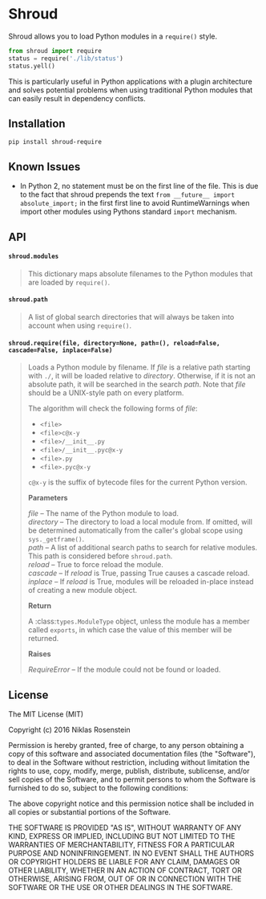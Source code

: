 # Shroud

Shroud allows you to load Python modules in a `require()` style.

```python
from shroud import require
status = require('./lib/status')
status.yell()
```

This is particularly useful in Python applications with a plugin architecture
and solves potential problems when using traditional Python modules that can
easily result in dependency conflicts.

## Installation

    pip install shroud-require

## Known Issues

- In Python 2, no statement must be on the first line of the file. This is
  due to the fact that shroud prepends the text `from __future__ import absolute_import;`
  in the first first line to avoid RuntimeWarnings when import other modules
  using Pythons standard `import` mechanism.

## API

#### `shroud.modules`

> This dictionary maps absolute filenames to the Python modules that are
> loaded by `require()`.

#### `shroud.path`

> A list of global search directories that will always be taken into account
> when using `require()`.

#### `shroud.require(file, directory=None, path=(), reload=False, cascade=False, inplace=False)`

> Loads a Python module by filename. If *file* is a relative path starting
> with `./`, it will be loaded relative to *directory*. Otherwise, if it
> is not an absolute path, it will be searched in the search *path*. Note
> that *file* should be a UNIX-style path on every platform.
>
> The algorithm will check the following forms of *file*:
>
> - `<file>`
> - `<file>c@x-y`
> - `<file>/__init__.py`
> - `<file>/__init__.pyc@x-y`
> - `<file>.py`
> - `<file>.pyc@x-y`
>
> `c@x-y` is the suffix of bytecode files for the current Python version.
>
> __Parameters__
>
> *file* &ndash; The name of the Python module to load.  
> *directory* &ndash; The directory to load a local module from. If omitted,
>   will be determined automatically from the caller's global scope using
>   `sys._getframe()`.  
> *path* &ndash; A list of additional search paths to search for relative
>   modules. This path is considered before `shroud.path`.  
> *reload* &ndash; True to force reload the module.  
> *cascade* &ndash; If *reload* is True, passing True causes a cascade
>   reload.  
> *inplace* &ndash; If *reload* is True, modules will be reloaded in-place
>   instead of creating a new module object.
>
> __Return__
>
> A :class:`types.ModuleType` object, unless the module has a member called
> `exports`, in which case the value of this member will be returned.
>
> __Raises__
>
> *RequireError* &ndash; If the module could not be found or loaded.

## License

The MIT License (MIT)

Copyright (c) 2016  Niklas Rosenstein

Permission is hereby granted, free of charge, to any person obtaining a copy
of this software and associated documentation files (the "Software"), to deal
in the Software without restriction, including without limitation the rights
to use, copy, modify, merge, publish, distribute, sublicense, and/or sell
copies of the Software, and to permit persons to whom the Software is
furnished to do so, subject to the following conditions:

The above copyright notice and this permission notice shall be included in all
copies or substantial portions of the Software.

THE SOFTWARE IS PROVIDED "AS IS", WITHOUT WARRANTY OF ANY KIND, EXPRESS OR
IMPLIED, INCLUDING BUT NOT LIMITED TO THE WARRANTIES OF MERCHANTABILITY,
FITNESS FOR A PARTICULAR PURPOSE AND NONINFRINGEMENT. IN NO EVENT SHALL THE
AUTHORS OR COPYRIGHT HOLDERS BE LIABLE FOR ANY CLAIM, DAMAGES OR OTHER
LIABILITY, WHETHER IN AN ACTION OF CONTRACT, TORT OR OTHERWISE, ARISING FROM,
OUT OF OR IN CONNECTION WITH THE SOFTWARE OR THE USE OR OTHER DEALINGS IN THE
SOFTWARE.
